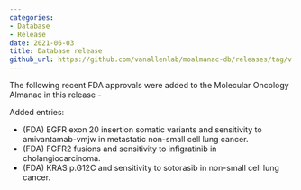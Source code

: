 ```yaml
---
categories: 
- Database
- Release
date: 2021-06-03
title: Database release
github_url: https://github.com/vanallenlab/moalmanac-db/releases/tag/v.2021-06-03
---
```

The following recent FDA approvals were added to the Molecular Oncology Almanac in this release -

Added entries:
- (FDA) EGFR exon 20 insertion somatic variants and sensitivity to amivantamab-vmjw in metastatic non-small cell lung cancer.
- (FDA) FGFR2 fusions and sensitivity to infigratinib in cholangiocarcinoma.
- (FDA) KRAS p.G12C and sensitivity to sotorasib in non-small cell lung cancer.
